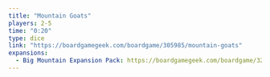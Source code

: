 ```yaml
---
title: "Mountain Goats"
players: 2-5
time: "0:20"
type: dice
link: "https://boardgamegeek.com/boardgame/305985/mountain-goats"
expansions:
  - Big Mountain Expansion Pack: https://boardgamegeek.com/boardgame/326964/mountain-goats-expansion-pack
---
```

